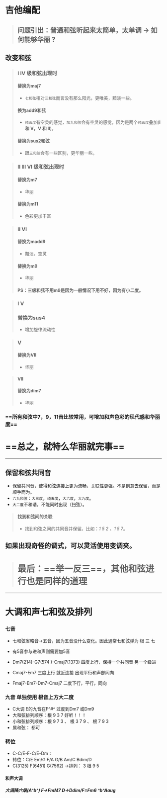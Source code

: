 # 吉他编配

> ## 问题引出：普通和弦听起来太简单，太单调 -> 如何能够华丽 ?

## 改变和弦

> ### I IV 级和弦出现时
>
> #### 替换为maj7
>
> * `七和弦`相对`三和弦`而言没有那么阳光，更唯美，黯淡一些。
>
> #### 换为add9和弦
>
> * `纯五度`有空灵的感觉，`加九和弦`会有空灵的感觉，因为是两个`纯五度`叠加(**I  和  V，V  和  II**)。
>
> #### 替换为sus2和弦
>
> * 跟`三和弦`会有一些区别，更华丽一些。

> ### II  III  VI 级和弦出现时
>
> #### 替换为m7
>
> * 华丽
>
> #### 替换为m11
>
> * 色彩更加丰富

> ### II   VI
>
> #### 替换为madd9   <!--madd9是在三和弦基础上加上九音，组成音是I III V VIIII-->
>
> * 黯淡，空灵
>
> #### 替换为m9  <!--m9是九和弦，组成音是I  III  V  VII  VIIII-->
>
> * 华丽
>
> #### PS：三级和弦不用m9是因为一般情况下用不好，因为有小二度。

> ### I   V 
>
> ### 替换为sus4
>
> * 增加旋律流动性

> ### V
>
> #### 替换为VII
>
> * 华丽

> #### VII
>
> #### 替换为dim7
>
> * 华丽

### ==所有和弦中7，9，11音比较常用，可增加和声色彩的现代感和华丽度==

# ==总之，就特么华丽就完事==

------

## 保留和弦共同音

* 保留共同音，使得和弦连接上更为流畅，关联性更强。不是刻意去保留，而是顺手而为。
* `六九和弦`：`大三度`，`纯五度`，`大六度`，`大九度`。
* `大二度`不和谐，不能同时出现（扫弦）。

> ####  找到和弦间的关联
>
> * 找到和弦之间的共同音并保留。比如：*1  5  2 、1 5 7*。

## 如果出现奇怪的调式，可以灵活使用变调夹。

> # 最后：==举一反三==，其他和弦进行也是同样的道理

------

# 大调和声七和弦及排列

### 七音

* 七和弦省略音->五音，因为五音没什么变化。因此通常七和弦弹为  根 三 七

* 有5音参与进和声则需要加5音

* Dm7(214)-G7(574 )-Cmaj7(1373) 四度上行，保持一个共同音   另一个级进

* Cmaj7-Em7 三度上行 就近连接  出现平行和声部同向

* Fmaj7-Em7-Dm7-Cmaj7  二度下行，平行，同向

### 九音  单独使用  根音上方大二度

* C大调  E的九音在F^#^  过度到Dm7 或Dm9    
* 大和弦排列顺序：根 9 3 7           好听！！！
* 小和弦排列顺序：根 9 7 3   、 根 3  7  9  、  根  7  9  3
* 属和弦： 都可

### 转位

* C-C/E-F-C/E-Dm：
* 转位：C/E  Em/G  F/A  G/B  Am/C  Bdim/D
* C(3125)   F(6451)   G(7562)  ->排列： 3 根 9 5

#### 和声大调

##### 	大调降六级(A^b^)    F->FmM7    D->Ddim/F=Fm6    ^b^Aaug



















# 